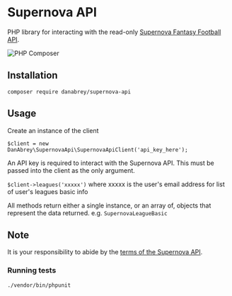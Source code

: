 # Supernova API

PHP library for interacting with the read-only [Supernova Fantasy Football API](https://www.supernovafantasyfootball.com).

![PHP Composer](https://github.com/danabrey/supernova-api/workflows/PHPUnit/badge.svg)

## Installation

`composer require danabrey/supernova-api`

## Usage

Create an instance of the client

`$client = new DanAbrey\SupernovaApi\SupernovaApiClient('api_key_here');`

An API key is required to interact with the Supernova API. This must be passed into the client as the only argument.

`$client->leagues('xxxxx')` where xxxxx is the user's email address for list of user's leagues basic info

All methods return either a single instance, or an array of, objects that represent the data returned. e.g. `SupernovaLeagueBasic`

## Note

It is your responsibility to abide by the [terms of the Supernova API](https://www.supernovafantasyfootball.com).

### Running tests

`./vendor/bin/phpunit`
